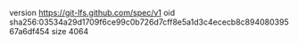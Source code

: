 version https://git-lfs.github.com/spec/v1
oid sha256:03534a29d1709f6ce99c0b726d7cff8e5a1d3c4ececb8c89408039567a6df454
size 4064
